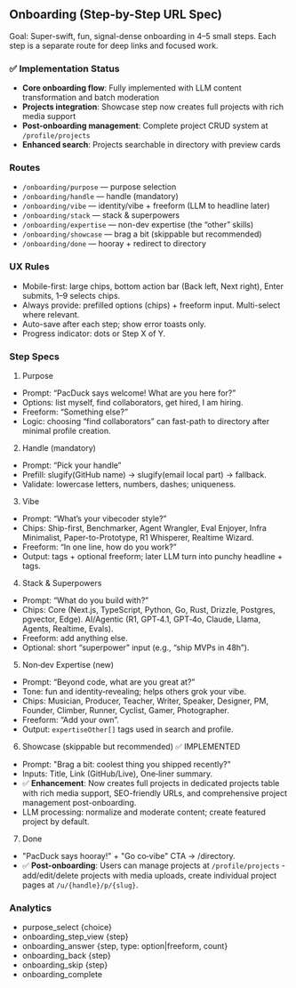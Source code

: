 ## Onboarding (Step-by-Step URL Spec)

Goal: Super-swift, fun, signal-dense onboarding in 4–5 small steps. Each step is a separate route for deep links and focused work.

### ✅ Implementation Status

- **Core onboarding flow**: Fully implemented with LLM content transformation and batch moderation
- **Projects integration**: Showcase step now creates full projects with rich media support
- **Post-onboarding management**: Complete project CRUD system at `/profile/projects`
- **Enhanced search**: Projects searchable in directory with preview cards

### Routes

- `/onboarding/purpose` — purpose selection
- `/onboarding/handle` — handle (mandatory)
- `/onboarding/vibe` — identity/vibe + freeform (LLM to headline later)
- `/onboarding/stack` — stack & superpowers
- `/onboarding/expertise` — non-dev expertise (the “other” skills)
- `/onboarding/showcase` — brag a bit (skippable but recommended)
- `/onboarding/done` — hooray + redirect to directory

### UX Rules

- Mobile-first: large chips, bottom action bar (Back left, Next right), Enter submits, 1–9 selects chips.
- Always provide: prefilled options (chips) + freeform input. Multi-select where relevant.
- Auto-save after each step; show error toasts only.
- Progress indicator: dots or Step X of Y.

### Step Specs

1. Purpose

- Prompt: “PacDuck says welcome! What are you here for?”
- Options: list myself, find collaborators, get hired, I am hiring.
- Freeform: “Something else?”
- Logic: choosing “find collaborators” can fast-path to directory after minimal profile creation.

2. Handle (mandatory)

- Prompt: “Pick your handle”
- Prefill: slugify(GitHub name) → slugify(email local part) → fallback.
- Validate: lowercase letters, numbers, dashes; uniqueness.

3. Vibe

- Prompt: “What’s your vibecoder style?”
- Chips: Ship-first, Benchmarker, Agent Wrangler, Eval Enjoyer, Infra Minimalist, Paper-to-Prototype, R1 Whisperer, Realtime Wizard.
- Freeform: “In one line, how do you work?”
- Output: tags + optional freeform; later LLM turn into punchy headline + tags.

4. Stack & Superpowers

- Prompt: “What do you build with?”
- Chips: Core (Next.js, TypeScript, Python, Go, Rust, Drizzle, Postgres, pgvector, Edge). AI/Agentic (R1, GPT‑4.1, GPT‑4o, Claude, Llama, Agents, Realtime, Evals).
- Freeform: add anything else.
- Optional: short “superpower” input (e.g., “ship MVPs in 48h”).

5. Non‑dev Expertise (new)

- Prompt: “Beyond code, what are you great at?”
- Tone: fun and identity‑revealing; helps others grok your vibe.
- Chips: Musician, Producer, Teacher, Writer, Speaker, Designer, PM, Founder, Climber, Runner, Cyclist, Gamer, Photographer.
- Freeform: “Add your own”.
- Output: `expertiseOther[]` tags used in search and profile.

6. Showcase (skippable but recommended) ✅ IMPLEMENTED

- Prompt: "Brag a bit: coolest thing you shipped recently?"
- Inputs: Title, Link (GitHub/Live), One‑liner summary.
- ✅ **Enhancement**: Now creates full projects in dedicated projects table with rich media support, SEO-friendly URLs, and comprehensive project management post-onboarding.
- LLM processing: normalize and moderate content; create featured project by default.

7. Done

- "PacDuck says hooray!" + "Go co‑vibe" CTA → /directory.
- ✅ **Post-onboarding**: Users can manage projects at `/profile/projects` - add/edit/delete projects with media uploads, create individual project pages at `/u/{handle}/p/{slug}`.

### Analytics

- purpose_select {choice}
- onboarding_step_view {step}
- onboarding_answer {step, type: option|freeform, count}
- onboarding_back {step}
- onboarding_skip {step}
- onboarding_complete
